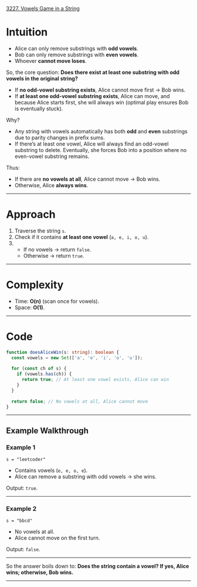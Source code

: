 [3227. Vowels Game in a String](https://leetcode.com/problems/vowels-game-in-a-string/)

# Intuition

* Alice can only remove substrings with **odd vowels**.
* Bob can only remove substrings with **even vowels**.
* Whoever **cannot move loses**.

So, the core question:
**Does there exist at least one substring with odd vowels in the original string?**

* If **no odd-vowel substring exists**, Alice cannot move first → Bob wins.
* If **at least one odd-vowel substring exists**, Alice can move, and because Alice starts first, she will always win (optimal play ensures Bob is eventually stuck).

Why?

* Any string with vowels automatically has both **odd** and **even** substrings due to parity changes in prefix sums.
* If there’s at least one vowel, Alice will always find an odd-vowel substring to delete. Eventually, she forces Bob into a position where no even-vowel substring remains.

Thus:

* If there are **no vowels at all**, Alice cannot move → Bob wins.
* Otherwise, Alice **always wins**.

---

# Approach

1. Traverse the string `s`.
2. Check if it contains **at least one vowel** (`a, e, i, o, u`).
3. * If no vowels → return `false`.
   * Otherwise → return `true`.

---

# Complexity

* Time: **O(n)** (scan once for vowels).
* Space: **O(1)**.

---

# Code

```typescript
function doesAliceWin(s: string): boolean {
  const vowels = new Set(['a', 'e', 'i', 'o', 'u']);
  
  for (const ch of s) {
    if (vowels.has(ch)) {
      return true; // At least one vowel exists, Alice can win
    }
  }
  
  return false; // No vowels at all, Alice cannot move
}
```

---

## Example Walkthrough

### Example 1

```
s = "leetcoder"
```

* Contains vowels (`e, e, o, e`).
* Alice can remove a substring with odd vowels → she wins.

Output: `true`.

---

### Example 2

```
s = "bbcd"
```

* No vowels at all.
* Alice cannot move on the first turn.

Output: `false`.

---

So the answer boils down to: **Does the string contain a vowel? If yes, Alice wins; otherwise, Bob wins.**

---
